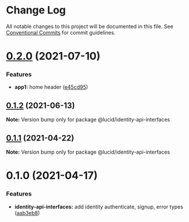 # Change Log

All notable changes to this project will be documented in this file.
See [Conventional Commits](https://conventionalcommits.org) for commit guidelines.

# [0.2.0](https://github.com/vladislav1010/lucid/compare/@lucid/identity-api-interfaces@0.1.1...@lucid/identity-api-interfaces@0.2.0) (2021-07-10)


### Features

* **app1:** home header ([e45cd95](https://github.com/vladislav1010/lucid/commit/e45cd95b636f6fd57fcbdebc989bd316eff8108e))





## [0.1.2](https://github.com/vladislav1010/lucid/compare/@lucid/identity-api-interfaces@0.1.1...@lucid/identity-api-interfaces@0.1.2) (2021-06-13)

**Note:** Version bump only for package @lucid/identity-api-interfaces





## [0.1.1](https://github.com/Lucid-Deployment/lucid/compare/@lucid/identity-api-interfaces@0.1.0...@lucid/identity-api-interfaces@0.1.1) (2021-04-22)

**Note:** Version bump only for package @lucid/identity-api-interfaces





# 0.1.0 (2021-04-17)


### Features

* **identity-api-interfaces:** add identity authenticate, signup, error types ([aab3eb8](https://github.com/Lucid-Deployment/lucid/commit/aab3eb8ff0423bd8f9fa2026e047d5daddbd7bfb))
